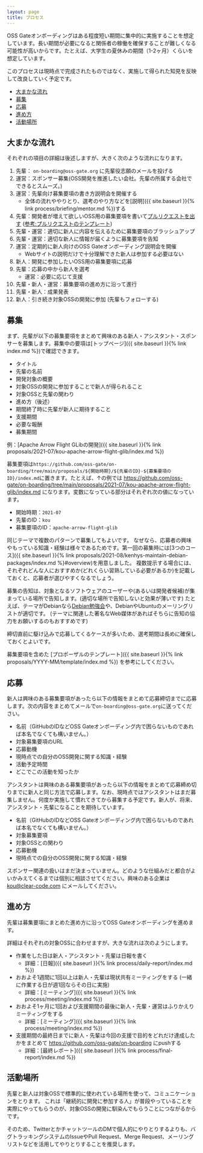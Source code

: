 ```yaml
---
layout: page
title: プロセス
---
```


OSS Gateオンボーディングはある程度短い期間に集中的に実施することを想定しています。長い期間が必要になると関係者の稼働を確保することが難しくなる可能性が高いからです。たとえば、大学生の夏休みの期間（1-2ヶ月）くらいを想定しています。

このプロセスは現時点で完成されたものではなく、実施して得られた知見を反映して改良していく予定です。

* [大まかな流れ](#outline)
* [募集](#recruiting)
* [応募](#application)
* [進め方](#workflow)
* [活動場所](#location)

## <span id="outline">大まかな流れ</span>

それぞれの項目の詳細は後述しますが、大きく次のような流れになります。

  1. 先輩： `on-boarding@oss-gate.org` に先輩役志願のメールを投げる
  2. 運営：スポンサー募集(OSS開発を推進したい会社。先輩の所属する会社でできるとスムーズ。)
  3. 運営：先輩向け募集要項の書き方説明会を開催する
     * 全体の流れややりとり、選考のやり方などを[説明]({{ site.baseurl }}{% link process/briefing/mentor.md %})する
  4. 先輩：開発者が増えて欲しいOSS用の募集要項を書いて[プルリクエストを出す](https://github.com/oss-gate/on-boarding/pulls) ([参考:プルリクエストのテンプレート](https://github.com/oss-gate/on-boarding/blob/main/proposals/YYYY-MM/template/proposal.md))
  5. 先輩・運営：適切に新人に内容を伝えるために募集要項のブラッシュアップ
  6. 先輩・運営：適切な新人に情報が届くように募集要項を告知
  7. 運営：定期的に新人向けのOSS Gateオンボーディング説明会を開催
     * Webサイトの説明だけで十分理解できた新人は参加する必要はない
  8. 新人：開発に参加したいOSS用の募集要項に応募
  9. 先輩：応募の中から新人を選考
     * 運営：必要に応じて支援
  10. 先輩・新人・運営：募集要項の進め方に沿って進行
  11. 先輩・新人：成果発表
  12. 新人：引き続き対象OSSの開発に参加 (先輩もフォローする)

## <span id="recruiting">募集</span>

まず、先輩が以下の募集要項をまとめて興味のある新人・アシスタント・スポンサーを募集します。募集中の要項は[トップページ]({{ site.baseurl }}{% link index.md %})で確認できます。

  * タイトル
  * 先輩の名前
  * 開発対象の概要
  * 対象OSSの開発に参加することで新人が得られること
  * 対象OSSと先輩の関わり
  * 進め方（後述）
  * 期間終了時に先輩が新人に期待すること
  * 支援期間
  * 必要な報酬
  * 募集期間

例：[Apache Arrow Flight GLibの開発]({{ site.baseurl }}{% link proposals/2021-07/kou-apache-arrow-flight-glib/index.md %})

募集要項は`https://github.com/oss-gate/on-boarding/tree/main/proposals/${開始時期}/${先輩のID}-${募集要項のID}/index.md`に置きます。たとえば、↑の例では https://github.com/oss-gate/on-boarding/tree/main/proposals/2021-07/kou-apache-arrow-flight-glib/index.md になります。変数になっている部分はそれぞれ次の値になっています。

  * 開始時期：`2021-07`
  * 先輩のID：`kou`
  * 募集要項のID：`apache-arrow-flight-glib`

同じテーマで複数のパターンで募集してもよいです。
なぜなら、応募者の興味やもっている知識・経験は様々であるためです。第一回の募集時には[3つのコース]({{ site.baseurl }}{% link proposals/2021-08/kenhys-maintain-debian-packages/index.md %}#overview)を用意しました。
複数提示する場合には、それぞれどんな人におすすめか(どれくらい習熟している必要があるか)を記載しておくと、応募者が選びやすくなるでしょう。

募集の告知は、対象となるソフトウェアのユーザーや(あるいは開発者候補)が集まっている場所で告知します。(適切な場所で告知しないと効果が薄いです)
たとえば、テーマがDebianなら[Debian勉強会](https://tokyodebian-team.pages.debian.net/)や、DebianやUbuntuのメーリングリストが適切です。
(テーマに関連した著名なWeb媒体があればそちらに告知の協力をお願いするのもおすすめです)

締切直前に駆け込みで応募してくるケースが多いため、選考期間は長めに確保しておくとよいです。

募集要項を含めた [プロポーザルのテンプレート]({{ site.baseurl }}{% link proposals/YYYY-MM/template/index.md %}) を参考にしてください。

## <span id="application">応募</span>

新人は興味のある募集要項があったら以下の情報をまとめて応募締切までに応募します。次の内容をまとめてメールで`on-boarding@oss-gate.org`に送ってください。

  * 名前（GitHubのIDなどOSS Gateオンボーディング内で困らないものであれば本名でなくても構いません。）
  * 対象募集要項のURL
  * 応募動機
  * 現時点での自分のOSS開発に関する知識・経験
  * 活動予定時間
  * どこでこの活動を知ったか

アシスタントは興味のある募集要項があったら以下の情報をまとめて応募締め切りまでに新人と同じ方法で応募します。なお、現時点ではアシスタントはまだ募集しません。何度か実施して慣れてきてから募集する予定です。新人が、将来、アシスタント・先輩になることを期待しています。

  * 名前（GitHubのIDなどOSS Gateオンボーディング内で困らないものであれば本名でなくても構いません。）
  * 対象募集要項
  * 対象OSSとの関わり
  * 応募動機
  * 現時点での自分のOSS開発に関する知識・経験

スポンサー関連の扱いはまだ決まっていません。どのような仕組みだと都合がよいかみえてくるまでは個別に相談させてください。興味のある企業は kou@clear-code.com にメールしてください。

## <span id="workflow">進め方</span>

先輩は募集要項にまとめた進め方に沿ってOSS Gateオンボーディングを進めます。

詳細はそれぞれの対象OSSに合わせますが、大きな流れは次のようにします。

  * 作業をした日は新人・アシスタント・先輩は日報を書く
    * 詳細：[日報]({{ site.baseurl }}{% link process/daily-report/index.md %})
  * おおよそ1週間に1回以上は新人・先輩は現状共有ミーティングをする (一緒に作業する日が週1回ならその日に実施)
    * 詳細：[ミーティング]({{ site.baseurl }}{% link process/meeting/index.md %})
  * おおよそ1ヶ月に1回および支援期間の最後に新人・先輩・運営はふりかえりミーティングをする
    * 詳細：[ミーティング]({{ site.baseurl }}{% link process/meeting/index.md %})
  * 支援期間の最終日までに新人・先輩は今回の支援で目的をどれだけ達成したかをまとめて https://github.com/oss-gate/on-boarding にpushする
    * 詳細：[最終レポート]({{ site.baseurl }}{% link process/final-report/index.md %})

## <span id="location">活動場所</span>

先輩と新人は対象OSSで標準的に使われている場所を使って、コミュニケーションをとります。
これは「継続的に開発に参加する人」が普段やっていることを実際にやってもらうのが、対象OSSの開発に馴染んでもらうことにつながるからです。

そのため、TwitterとかチャットツールのDMで個人的にやりとりするよりも、バグトラッキングシステムのIssueやPull Request、Merge Request、メーリングリストなどを活用してやりとりすることを推奨します。
